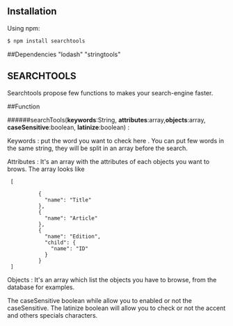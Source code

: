 ## Installation

Using npm:  

```bash
$ npm install searchtools  
```
##Dependencies
    "lodash"
    "stringtools"

## SEARCHTOOLS
Searchtools propose few functions to makes your search-engine faster.  

##Function

######searchTools(**keywords**:String, **attributes**:array,**objects**:array, **caseSensitive**:boolean, **latinize**:boolean) : 

  Keywords : put the word you want to check here . You can put few words in the same string, they will be split in an array before the search.

  
  Attributes : It's an array with the attributes of each objects you want to brows. The array looks like
```
 [

          {
            "name": "Title"
          },
          {
            "name": "Article"
          },
          {
            "name": "Edition",
            "child": {
              "name": "ID"
            }
          }
 ]
```


 Objects :  It's an array which list the objects you have to browse, from the database for examples.
 
 The caseSensitive boolean while allow you to enabled or not the caseSensitive.
 The latinize boolean will allow you to check or not the accent and others specials characters.



  
  



